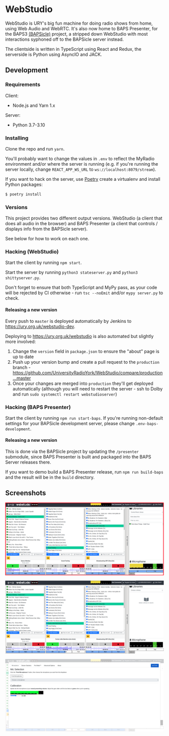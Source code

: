 # WebStudio

WebStudio is URY's big fun machine for doing radio shows from home, using Web Audio and WebRTC. It's also now home to BAPS Presenter, for the BAPS3 [(BAPSicle)](https://github.com/UniversityRadioYork/BAPSicle) project, a stripped down WebStudio with most interactions syphoned off to the BAPSicle server instead.

The clientside is written in TypeScript using React and Redux, the serverside is Python using AsyncIO and JACK.

## Development

### Requirements

Client:

- Node.js and Yarn 1.x

Server:

- Python 3.7-3.10

### Installing

Clone the repo and run `yarn`.

You'll probably want to change the values in `.env` to reflect the MyRadio environment and/or where the server is running (e.g. if you're running the server locally, change `REACT_APP_WS_URL` to `ws://localhost:8079/stream`).

If you want to hack on the server, use [Poetry](https://python-poetry.org/docs/) create a virtualenv and install Python packages:

```sh
$ poetry install
```

### Versions

This project provides two different output versions. WebStudio (a client that does all audio in the browser) and BAPS Presenter (a client that controls / displays info from the BAPSicle server).

See below for how to work on each one.

### Hacking (WebStudio)

Start the client by running `npm start`.

Start the server by running `python3 stateserver.py` and `python3 shittyserver.py`.

Don't forget to ensure that both TypeScript and MyPy pass, as your code will be rejected by CI otherwise - run `tsc --noEmit` and/or `mypy server.py` to check.

#### Releasing a new version

Every push to `master` is deployed automatically by Jenkins to https://ury.org.uk/webstudio-dev.

Deploying to https://ury.org.uk/webstudio is also automated but slightly more involved:

1. Change the `version` field in `package.json` to ensure the "about" page is up to date
2. Push up your version bump and create a pull request to the `production` branch - https://github.com/UniversityRadioYork/WebStudio/compare/production...master
3. Once your changes are merged into `production` they'll get deployed automatically (although you will need to restart the server - ssh to Dolby and run `sudo systemctl restart webstudioserver`)

### Hacking (BAPS Presenter)

Start the client by running `npm run start-baps`. If you're running non-default settings for your BAPSicle development server, please change `.env-baps-development`.

#### Releasing a new version

This is done via the BAPSicle project by updating the `/presenter` submodule, since BAPS Presenter is built and packaged into the BAPS Server releases there.

If you want to demo build a BAPS Presenter release, run `npm run build-baps` and the result will be in the `build` directory.

## Screenshots

![Mic Live With Main Screen](images/HomeWithMic.png?raw=true "Mic Live on Main Screen")

![Home Page of webstudio](images/Home.png?raw=true "Home Page of WebStudio")

![Mic Selection Screen](images/MicSelection.png?raw=true "Mic Selection Screen")
